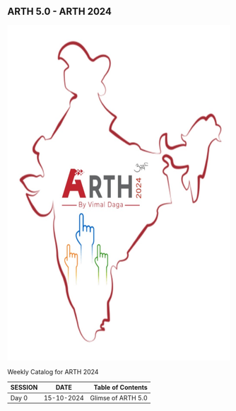 ## ARTH 5.0 - ARTH 2024
<p align="center">
     <img width="687" height="759" src="https://github.com/SATHYA-NARAYANA/ARTH-5.0/blob/596023cccf918230eaf597fc715bc932c9c4f810/Images/ARTH%205.0%20.JPG"
</p>

Weekly Catalog for ARTH 2024

|   SESSION     | DATE          |   Table of Contents     |
| ------------- |:-------------:| -----------------------:|
| Day 0         | 15-10-2024    |  Glimse of ARTH 5.0     |
